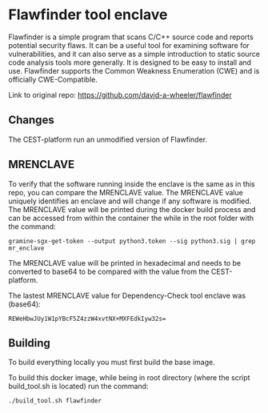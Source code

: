 # Flawfinder tool enclave
Flawfinder is a simple program that scans C/C++ source code and reports potential security flaws. It can be a useful tool for examining software for vulnerabilities, and it can also serve as a simple introduction to static source code analysis tools more generally. It is designed to be easy to install and use. Flawfinder supports the Common Weakness Enumeration (CWE) and is officially CWE-Compatible.

Link to original repo: https://github.com/david-a-wheeler/flawfinder

## Changes
The CEST-platform run an unmodified version of Flawfinder.

## MRENCLAVE
To verify that the software running inside the enclave is the same as in this repo, you can compare the MRENCLAVE value. The MRENCLAVE value uniquely identifies an enclave and will change if any software is modified. The MRENCLAVE value will be printed during the docker build process and can be accessed from within the container the while in the root folder with the command:
```console
gramine-sgx-get-token --output python3.token --sig python3.sig | grep mr_enclave
```
The MRENCLAVE value will be printed in hexadecimal and needs to be converted to base64 to be compared with the value from the CEST-platform.

The lastest MRENCLAVE value for Dependency-Check tool enclave was (base64): 
```
REWeHbwJUy1W1pYBcF5Z4zzW4xvtNX+MXFEdkIyw32s=
```
## Building
To build everything locally you must first build the base image. 

To build this docker image, while being in root directory (where the script build_tool.sh is located) run the command:
```console
./build_tool.sh flawfinder
```
